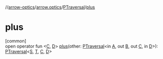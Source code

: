 //[arrow-optics](../../../index.md)/[arrow.optics](../index.md)/[PTraversal](index.md)/[plus](plus.md)

# plus

[common]\
open operator fun &lt;[C](plus.md), [D](plus.md)&gt; [plus](plus.md)(other: [PTraversal](index.md)&lt;in [A](index.md), out [B](index.md), out [C](plus.md), in [D](plus.md)&gt;): [PTraversal](index.md)&lt;[S](index.md), [T](index.md), [C](plus.md), [D](plus.md)&gt;
